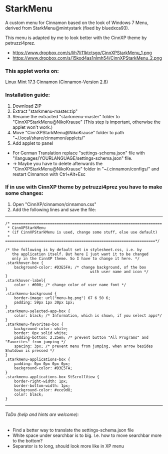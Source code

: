 # StarkMenu
A custom menu for Cinnamon based on the look of Windows 7 Menu, derived from StarkMenu@mintystark (fixed by bluedxca93).

This menu is adapted by me to look better with the CinnXP theme by petruzzi4prez.

* https://www.dropbox.com/s/lih7li11ktctsgo/CinnXPStarkMenu_1.png
* https://www.dropbox.com/s/15kod4as1nlmh54/CinnXPStarkMenu_2.png

### This applet works on:
Linux Mint 17.3 Cinnamon (Cinnamon-Version 2.8)

### Installation guide:
1. Download ZIP
2. Extract "starkmenu-master.zip"
3. Rename the extracted "starkmenu-master" folder to "CinnXPStarkMenu@NikoKrause" 
   (This step is important, otherwise the applet won't work.)
4. Move "CinnXPStarkMenu@NikoKrause" folder to path "~/.local/share/cinnamon/applets/"
5. Add applet to panel

* For German Translation replace "settings-schema.json" file with "/languages/YOURLANGUAGE/settings-schema.json" file.
* -> Maybe you have to delete afterwards the "CinnXPStarkMenu@NikoKrause" folder in "~/.cinnamon/configs/" and restart Cinnamon with Ctrl+Alt+Esc

### If in use with CinnXP theme by petruzzi4prez you have to make some changes:
1. Open "CinnXP/cinnamon/cinnamon.css"
2. Add the following lines and save the file:

-------------------------------------------------------------------------------------------------
```
/* ===================================================================
 * CinnXPStarkMenu 
 * (if CinnXPStarkMenu is used, change some stuff, else use default)
 * ===================================================================*/

/* the following is by default set in stylesheet.css, i.e. by 
   the application itself. But here I just want it to be changed
   only in the CinnXP theme. So I have to change it here. */
.starkhover-box {
	background-color: #D3E5FA; /* change background, of the box
                                      with user name and icon */
}
.starkhover-label{
	color : #000; /* change color of user name font */
}
.starkmenu-background {
	border-image: url("menu-bg.png") 67 6 50 6;
	padding: 59px 1px 30px 1px;
}
.starkmenu-selected-app-box {
    color: black; /* Information, which is shown, if you select apps*/
}
.starkmenu-favorites-box {  
	background-color: white;
    border: 0px solid white;
    padding-bottom: 2.25em; /* prevent button "All Programs" and "Favorites" from jumping */
    spacing: 3px; /* prevent menu from jumping, when arrow besides Shutdown is pressed */
}
.starkmenu-applications-box {
    padding: 0px 0px 0px 0px;
    background-color: #D3E5FA;
}
.starkmenu-applications-box StScrollView {
    border-right-width: 1px;
    border-bottom-width: 1px;
    background-color: #ece9d8;
    color: black;
}
```
-------------------------------------------------------------------------------------------------

###### ToDo (help and hints are welcome):
* Find a better way to translate the settings-schema.json file
* White space under searchbar is to big. I.e. how to move searchbar more to the bottom?
* Separator is to long, should look more like in XP menu
